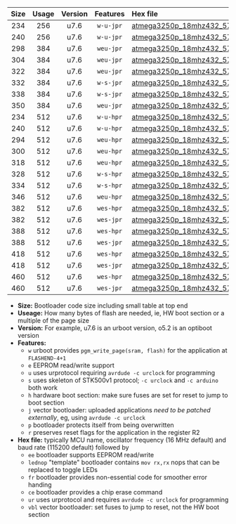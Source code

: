 |Size|Usage|Version|Features|Hex file|
|:-:|:-:|:-:|:-:|:--|
|234|256|u7.6|`w-u-jpr`|[atmega3250p_18mhz432_57600bps_ur_vbl.hex](https://raw.githubusercontent.com/stefanrueger/urboot/main/atmega3250p_18mhz432_57600bps_ur_vbl.hex)|
|240|256|u7.6|`w-u-jpr`|[atmega3250p_18mhz432_57600bps_lednop_ur_vbl.hex](https://raw.githubusercontent.com/stefanrueger/urboot/main/atmega3250p_18mhz432_57600bps_lednop_ur_vbl.hex)|
|298|384|u7.6|`weu-jpr`|[atmega3250p_18mhz432_57600bps_ee_ur_vbl.hex](https://raw.githubusercontent.com/stefanrueger/urboot/main/atmega3250p_18mhz432_57600bps_ee_ur_vbl.hex)|
|304|384|u7.6|`weu-jpr`|[atmega3250p_18mhz432_57600bps_ee_lednop_ur_vbl.hex](https://raw.githubusercontent.com/stefanrueger/urboot/main/atmega3250p_18mhz432_57600bps_ee_lednop_ur_vbl.hex)|
|322|384|u7.6|`weu-jpr`|[atmega3250p_18mhz432_57600bps_ee_lednop_fr_ur_vbl.hex](https://raw.githubusercontent.com/stefanrueger/urboot/main/atmega3250p_18mhz432_57600bps_ee_lednop_fr_ur_vbl.hex)|
|332|384|u7.6|`w-s-jpr`|[atmega3250p_18mhz432_57600bps_vbl.hex](https://raw.githubusercontent.com/stefanrueger/urboot/main/atmega3250p_18mhz432_57600bps_vbl.hex)|
|338|384|u7.6|`w-s-jpr`|[atmega3250p_18mhz432_57600bps_lednop_vbl.hex](https://raw.githubusercontent.com/stefanrueger/urboot/main/atmega3250p_18mhz432_57600bps_lednop_vbl.hex)|
|350|384|u7.6|`weu-jpr`|[atmega3250p_18mhz432_57600bps_ee_lednop_fr_ce_ur_vbl.hex](https://raw.githubusercontent.com/stefanrueger/urboot/main/atmega3250p_18mhz432_57600bps_ee_lednop_fr_ce_ur_vbl.hex)|
|234|512|u7.6|`w-u-hpr`|[atmega3250p_18mhz432_57600bps_ur.hex](https://raw.githubusercontent.com/stefanrueger/urboot/main/atmega3250p_18mhz432_57600bps_ur.hex)|
|240|512|u7.6|`w-u-hpr`|[atmega3250p_18mhz432_57600bps_lednop_ur.hex](https://raw.githubusercontent.com/stefanrueger/urboot/main/atmega3250p_18mhz432_57600bps_lednop_ur.hex)|
|294|512|u7.6|`weu-hpr`|[atmega3250p_18mhz432_57600bps_ee_ur.hex](https://raw.githubusercontent.com/stefanrueger/urboot/main/atmega3250p_18mhz432_57600bps_ee_ur.hex)|
|300|512|u7.6|`weu-hpr`|[atmega3250p_18mhz432_57600bps_ee_lednop_ur.hex](https://raw.githubusercontent.com/stefanrueger/urboot/main/atmega3250p_18mhz432_57600bps_ee_lednop_ur.hex)|
|318|512|u7.6|`weu-hpr`|[atmega3250p_18mhz432_57600bps_ee_lednop_fr_ur.hex](https://raw.githubusercontent.com/stefanrueger/urboot/main/atmega3250p_18mhz432_57600bps_ee_lednop_fr_ur.hex)|
|328|512|u7.6|`w-s-hpr`|[atmega3250p_18mhz432_57600bps.hex](https://raw.githubusercontent.com/stefanrueger/urboot/main/atmega3250p_18mhz432_57600bps.hex)|
|334|512|u7.6|`w-s-hpr`|[atmega3250p_18mhz432_57600bps_lednop.hex](https://raw.githubusercontent.com/stefanrueger/urboot/main/atmega3250p_18mhz432_57600bps_lednop.hex)|
|346|512|u7.6|`weu-hpr`|[atmega3250p_18mhz432_57600bps_ee_lednop_fr_ce_ur.hex](https://raw.githubusercontent.com/stefanrueger/urboot/main/atmega3250p_18mhz432_57600bps_ee_lednop_fr_ce_ur.hex)|
|382|512|u7.6|`wes-hpr`|[atmega3250p_18mhz432_57600bps_ee.hex](https://raw.githubusercontent.com/stefanrueger/urboot/main/atmega3250p_18mhz432_57600bps_ee.hex)|
|382|512|u7.6|`wes-jpr`|[atmega3250p_18mhz432_57600bps_ee_vbl.hex](https://raw.githubusercontent.com/stefanrueger/urboot/main/atmega3250p_18mhz432_57600bps_ee_vbl.hex)|
|388|512|u7.6|`wes-hpr`|[atmega3250p_18mhz432_57600bps_ee_lednop.hex](https://raw.githubusercontent.com/stefanrueger/urboot/main/atmega3250p_18mhz432_57600bps_ee_lednop.hex)|
|388|512|u7.6|`wes-jpr`|[atmega3250p_18mhz432_57600bps_ee_lednop_vbl.hex](https://raw.githubusercontent.com/stefanrueger/urboot/main/atmega3250p_18mhz432_57600bps_ee_lednop_vbl.hex)|
|418|512|u7.6|`wes-hpr`|[atmega3250p_18mhz432_57600bps_ee_lednop_fr.hex](https://raw.githubusercontent.com/stefanrueger/urboot/main/atmega3250p_18mhz432_57600bps_ee_lednop_fr.hex)|
|418|512|u7.6|`wes-jpr`|[atmega3250p_18mhz432_57600bps_ee_lednop_fr_vbl.hex](https://raw.githubusercontent.com/stefanrueger/urboot/main/atmega3250p_18mhz432_57600bps_ee_lednop_fr_vbl.hex)|
|460|512|u7.6|`wes-hpr`|[atmega3250p_18mhz432_57600bps_ee_lednop_fr_ce.hex](https://raw.githubusercontent.com/stefanrueger/urboot/main/atmega3250p_18mhz432_57600bps_ee_lednop_fr_ce.hex)|
|460|512|u7.6|`wes-jpr`|[atmega3250p_18mhz432_57600bps_ee_lednop_fr_ce_vbl.hex](https://raw.githubusercontent.com/stefanrueger/urboot/main/atmega3250p_18mhz432_57600bps_ee_lednop_fr_ce_vbl.hex)|

- **Size:** Bootloader code size including small table at top end
- **Useage:** How many bytes of flash are needed, ie, HW boot section or a multiple of the page size
- **Version:** For example, u7.6 is an urboot version, o5.2 is an optiboot version
- **Features:**
  + `w` urboot provides `pgm_write_page(sram, flash)` for the application at `FLASHEND-4+1`
  + `e` EEPROM read/write support
  + `u` uses urprotocol requiring `avrdude -c urclock` for programming
  + `s` uses skeleton of STK500v1 protocol; `-c urclock` and `-c arduino` both work
  + `h` hardware boot section: make sure fuses are set for reset to jump to boot section
  + `j` vector bootloader: uploaded applications *need to be patched externally*, eg, using `avrdude -c urclock`
  + `p` bootloader protects itself from being overwritten
  + `r` preserves reset flags for the application in the register R2
- **Hex file:** typically MCU name, oscillator frequency (16 MHz default) and baud rate (115200 default) followed by
  + `ee` bootloader supports EEPROM read/write
  + `lednop` "template" bootloader contains `mov rx,rx` nops that can be replaced to toggle LEDs
  + `fr` bootloader provides non-essential code for smoother error handing
  + `ce` bootloader provides a chip erase command
  + `ur` uses urprotocol and requires `avrdude -c urclock` for programming
  + `vbl` vector bootloader: set fuses to jump to reset, not the HW boot section

